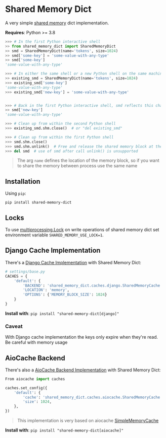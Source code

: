 # Shared Memory Dict
A very simple [shared memory](https://docs.python.org/3/library/multiprocessing.shared_memory.html) dict implementation.

**Requires**: Python >= 3.8

```python
>>> # In the first Python interactive shell
>> from shared_memory_dict import SharedMemoryDict
>> smd = SharedMemoryDict(name='tokens', size=1024)
>> smd['some-key'] = 'some-value-with-any-type'
>> smd['some-key']
'some-value-with-any-type'

>>> # In either the same shell or a new Python shell on the same machine
>> existing_smd = SharedMemoryDict(name='tokens', size=1024)
>>> existing_smd['some-key']
'some-value-with-any-type'
>>> existing_smd['new-key'] = 'some-value-with-any-type'


>>> # Back in the first Python interactive shell, smd reflects this change
>> smd['new-key']
'some-value-with-any-type'

>>> # Clean up from within the second Python shell
>>> existing_smd.shm.close()  # or "del existing_smd"

>>> # Clean up from within the first Python shell
>>> smd.shm.close()
>>> smd.shm.unlink()  # Free and release the shared memory block at the very end
>>> del smd  # use of smd after call unlink() is unsupported
```

> The arg `name` defines the location of the memory block, so if you want to share the memory between process use the same name

## Installation
Using `pip`:
```shell
pip install shared-memory-dict
```

## Locks
To use [multiprocessing.Lock](https://docs.python.org/3.8/library/multiprocessing.html#multiprocessing.Lock) on write operations of shared memory dict set environment variable `SHARED_MEMORY_USE_LOCK=1`.

## Django Cache Implementation
There's a [Django Cache Implementation](https://docs.djangoproject.com/en/3.0/topics/cache/) with Shared Memory Dict:

```python
# settings/base.py
CACHES = {
    'default': {
        'BACKEND': 'shared_memory_dict.caches.django.SharedMemoryCache',
        'LOCATION': 'memory',
        'OPTIONS': {'MEMORY_BLOCK_SIZE': 1024}
    }
}
```

**Install with**: `pip install "shared-memory-dict[django]"`

### Caveat
With Django cache implementation the keys only expire when they're read. Be careful with memory usage


## AioCache Backend
There's also a [AioCache Backend Implementation](https://aiocache.readthedocs.io/en/latest/caches.html) with Shared Memory Dict:

```python
From aiocache import caches

caches.set_config({
    'default': {
        'cache': 'shared_memory_dict.caches.aiocache.SharedMemoryCache',
        'size': 1024,
    },
})
```

> This implementation is very based on aiocache [SimpleMemoryCache](https://aiocache.readthedocs.io/en/latest/caches.html#simplememorycache)

**Install with**: `pip install "shared-memory-dict[aiocache]"`

